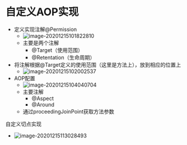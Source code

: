 # 自定义AOP实现

- 定义实现注解@Permission
  - ![image-20201215101822810](C:\Users\Administrator\AppData\Roaming\Typora\typora-user-images\image-20201215101822810.png)
  - 主要是两个注解
    - @Target（使用范围）
    - @Retentation（生命周期）
- 将注解根据@Target定义的使用范围（这里是方法上），放到相应的位置上
  - ![image-20201215102002537](C:\Users\Administrator\AppData\Roaming\Typora\typora-user-images\image-20201215102002537.png)
- AOP配置
  - ![image-20201215104040704](C:\Users\Administrator\AppData\Roaming\Typora\typora-user-images\image-20201215104040704.png)
  - 主要注解
    - @Aspect
    - @Around
  - 通过proceedingJoinPoint获取方法参数

自定义切点实现

- ![image-20201215113028493](C:\Users\Administrator\AppData\Roaming\Typora\typora-user-images\image-20201215113028493.png)